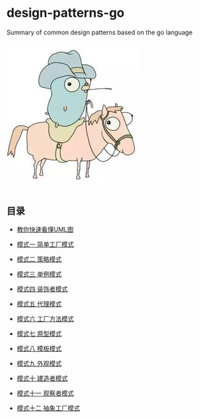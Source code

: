 # design-patterns-go
Summary of common design patterns based on the go language

![](https://github.com/developersPHP/design-patterns-go/blob/master/images/golanglogo.jpg)

## 目录
- [教你快速看懂UML图](https://github.com/developersPHP/design-patterns-go/blob/master/files/teachUML.md)

- [模式一 简单工厂模式](https://github.com/developersPHP/design-patterns-go/blob/master/files/chapter1.md)

- [模式二 策略模式](https://github.com/developersPHP/design-patterns-go/blob/master/files/chapter2.md)

- [模式三 单例模式](https://github.com/developersPHP/design-patterns-go/blob/master/files/chapter3.md)

- [模式四 装饰者模式](https://github.com/developersPHP/design-patterns-go/blob/master/files/chapter4.md)

- [模式五 代理模式](https://github.com/developersPHP/design-patterns-go/blob/master/files/chapter5.md)

- [模式六 工厂方法模式](https://github.com/developersPHP/design-patterns-go/blob/master/files/chapter6.md)

- [模式七 原型模式](https://github.com/developersPHP/design-patterns-go/blob/master/files/chapter7.md)

- [模式八 模板模式](https://github.com/developersPHP/design-patterns-go/blob/master/files/chapter8.md)

- [模式九 外观模式](https://github.com/developersPHP/design-patterns-go/blob/master/files/chapter9.md)

- [模式十 建造者模式](https://github.com/developersPHP/design-patterns-go/blob/master/files/chapter10.md)

- [模式十一 观察者模式](https://github.com/developersPHP/design-patterns-go/blob/master/files/chapter11.md)

- [模式十二 抽象工厂模式](https://github.com/developersPHP/design-patterns-go/blob/master/files/chapter12.md)




